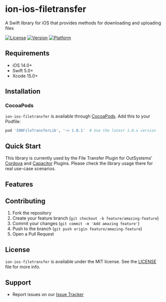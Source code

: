 # ion-ios-filetransfer

A Swift library for iOS that provides methods for downloading and uploading files

[![License](https://img.shields.io/cocoapods/l/IONFileTransferLib.svg)](https://cocoapods.org/pods/IONFileTransferLib)
[![Version](https://img.shields.io/cocoapods/v/IONFileTransferLib.svg)](https://cocoapods.org/pods/IONFileTransferLib)
[![Platform](https://img.shields.io/cocoapods/p/IONFileTransferLib.svg)](https://cocoapods.org/pods/IONFileTransferLib)

## Requirements

- iOS 14.0+
- Swift 5.0+
- Xcode 15.0+

## Installation

### CocoaPods

`ion-ios-filetransfer` is available through [CocoaPods](https://cocoapods.org). Add this to your Podfile:

```ruby
pod 'IONFileTransferLib', '~> 1.0.1'  # Use the latest 1.0.x version
```

## Quick Start

This library is currently used by the File Transfer Plugin for OutSystems' [Cordova](https://github.com/OutSystems/cordova-plugin-file-transfer) and [Capacitor](https://github.com/ionic-team/capacitor-plugins) Plugins. Please check the library usage there for real use-case scenarios.

## Features


## Contributing

1. Fork the repository
2. Create your feature branch (`git checkout -b feature/amazing-feature`)
3. Commit your changes (`git commit -m 'Add amazing feature'`)
4. Push to the branch (`git push origin feature/amazing-feature`)
5. Open a Pull Request

## License

`ion-ios-filetransfer` is available under the MIT license. See the [LICENSE](LICENSE) file for more info.

## Support

- Report issues on our [Issue Tracker](https://github.com/ionic-team/ion-ios-filetransfer/issues)
